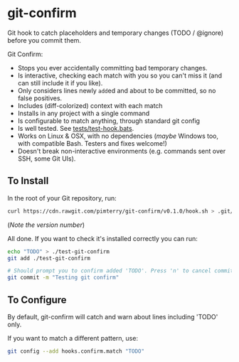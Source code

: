 # git-confirm
Git hook to catch placeholders and temporary changes (TODO / @ignore) before you commit them.

Git Confirm:

* Stops you ever accidentally committing bad temporary changes.
* Is interactive, checking each match with you so you can't miss it (and can still include it if you like).
* Only considers lines newly `add`ed and about to be committed, so no false positives.
* Includes (diff-colorized) context with each match
* Installs in any project with a single command
* Is configurable to match anything, through standard git config
* Is well tested. See [tests/test-hook.bats](https://github.com/pimterry/git-confirm/blob/master/test/test-hook.bats#L40-L9999).
* Works on Linux & OSX, with no dependencies (*maybe* Windows too, with compatible Bash. Testers and fixes welcome!)
* Doesn't break non-interactive environments (e.g. commands sent over SSH, some Git UIs).

## To Install
In the root of your Git repository, run:

```bash
curl https://cdn.rawgit.com/pimterry/git-confirm/v0.1.0/hook.sh > .git/hooks/pre-commit && chmod +x .git/hooks/pre-commit
```
(*Note the version number*)

All done. If you want to check it's installed correctly you can run:

```bash
echo "TODO" > ./test-git-confirm
git add ./test-git-confirm

# Should prompt you to confirm added 'TODO'. Press 'n' to cancel commit.
git commit -m "Testing git confirm"
```

## To Configure

By default, git-confirm will catch and warn about lines including 'TODO' only.

If you want to match a different pattern, use:

```bash
git config --add hooks.confirm.match "TODO"
```
